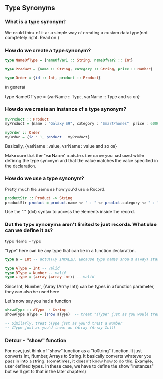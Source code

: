 ## Type Synonyms

### What is a type synonym?
We could think of it as a simple way of creating a custom data type(not completely right. Read on.)

### How do we create a type synonym?
~~~purescript
type NameOfType = {nameOfVar1 :: String, nameOfVar2 :: Int}

type Product = {name :: String, category :: String, price :: Number}

type Order = {id :: Int, product :: Product}
~~~
In general

type NameOfType = {varName :: Type, varName :: Type and so on}

### How do we create an instance of a type synonym?

~~~purescript
myProduct :: Product
myProduct = {name : "Galaxy S9", category : "SmartPhones", price : 60000.0}

myOrder :: Order
myOrder = {id : 1, product : myProduct}
~~~
Basically, {varName : value, varName : value and so on}

Make sure that the "varName" matches the name you had used while defining the type synonym and that the value matches the value specified in the declaration.

### How do we use a type synonym?

Pretty much the same as how you'd use a Record.

~~~purescript
productStr :: Product -> String
productStr product = product.name <> " : " <> product.category <> " : " <> (show $ product.price)
~~~
Use the "." (dot) syntax to access the elements inside the record.

### But the type synonyms aren't limited to just records. What else can we define it as?

type Name = type

"type" here can be any type that can be in a function declaration.

~~~purescript
type a = Int -- actually INVALID. Because type names should always start with a capital letter

type AType = Int -- valid
type BType = Number -- valid
type CType = (Array (Array Int)) -- valid
~~~
Since Int, Number, (Array (Array Int)) can be types in a function parameter, they can also be used here.

Let's now say you had a function

~~~purescript
showAType :: AType -> String
showAType aType = (show aType)  -- treat "aType" just as you would treat an Int

-- Similarly, treat bType just as you'd treat a Number
-- CType just as you'd treat an (Array (Array Int))
~~~

### Detour - "show" function
For now, just think of "show" function as a "toString" function. It just converts Int, Number, Arrays to String. It basically converts whatever you pass in into a string. (sometimes, it doesn't know how to do this. Example, user defined types. In these case, we have to define the show "instances" but we'll get to that in the later chapters)
